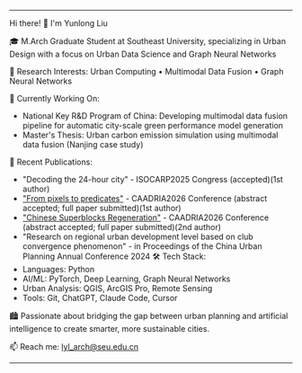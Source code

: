 ---
  Hi there! 👋 I'm Yunlong Liu

  🎓 M.Arch Graduate Student at Southeast University, specializing in Urban Design with a focus on Urban Data Science and Graph Neural Networks

  🔬 Research Interests: Urban Computing • Multimodal Data Fusion • Graph Neural Networks

  🌟 Currently Working On:
  - National Key R&D Program of China: Developing multimodal data fusion pipeline for automatic city-scale green performance model generation
  - Master's Thesis: Urban carbon emission simulation using multimodal data fusion (Nanjing case study)

  📝 Recent Publications:
  - "Decoding the 24-hour city" - ISOCARP2025 Congress (accepted)(1st author)
  - ["From pixels to predicates"](https://github.com/Lylll9436/pixels-to-predicates) - CAADRIA2026 Conference (abstract accepted; full paper submitted)(1st author)
  - ["Chinese Superblocks Regeneration"](https://github.com/inTANGibles/UrbanStreetGNN) - CAADRIA2026 Conference (abstract accepted; full paper submitted)(2nd author)
  - "Research on regional urban development level based on club convergence phenomenon" - in Proceedings of the China Urban Planning Annual Conference 2024
  🛠️ Tech Stack:
  - Languages: Python
  - AI/ML: PyTorch, Deep Learning, Graph Neural Networks
  - Urban Analysis: QGIS, ArcGIS Pro, Remote Sensing
  - Tools: Git, ChatGPT, Claude Code, Cursor

  🏙️ Passionate about bridging the gap between urban planning and artificial intelligence to create smarter, more sustainable cities.

  📫 Reach me: lyl_arch@seu.edu.cn

  ---
